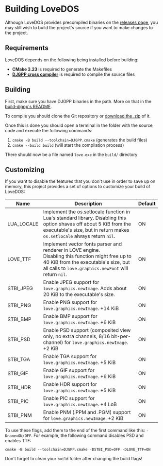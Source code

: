 # Building LoveDOS
Although LoveDOS provides precompiled binaries on the
[releases page](https://github.com/rxi/lovedos/releases), you may still wish to
build the project's source if you want to make changes to the project.


## Requirements
LoveDOS depends on the following being installed before building:
* **CMake 3.23** is required to generate the Makefiles
* **[DJGPP cross compiler](https://github.com/andrewwutw/build-djgpp)** 
  is required to compile the source files


## Building

First, make sure you have DJGPP binaries in the path. More on that in
the [build-djgpp's README](https://github.com/andrewwutw/build-djgpp/?tab=readme-ov-file#using-djgpp-compiler).

To compile you should clone the Git repository or
[download the .zip](https://github.com/rndtrash/lovedos/archive/master.zip) of it.

Once this is done you should open a terminal in the folder with the source code and
execute the following commands:

 1. `cmake -B build --toolchain=DJGPP.cmake` (generates the build files)
 2. `cmake --build build` (will start the compilation process)

There should now be a file named `love.exe` in the `build/` directory

## Customizing

If you want to disable the features that you don't use in order to save up on memory,
this project provides a set of options to customize your build of LoveDOS:

|Name|Description|Default|
|---|---|---|
|LUA_LOCALE|Implement the os.setlocale function in Lua's standard library. Disabling this option shaves off about 5 KiB from the executable's size, but in return makes `os.setlocale` always return `nil`.|ON|
|LOVE_TTF|Implement vector fonts parser and renderer in LOVE engine.<br>Disabling this function might free up to 40 KiB from the executable's size, but all calls to `love.graphics.newFont` will return `nil`.|ON|
|STBI_JPEG|Enable JPEG support for `love.graphics.newImage`. Adds about 20 KiB to the executable's size.|ON|
|STBI_PNG|Enable PNG support for `love.graphics.newImage`. +14 KiB|ON|
|STBI_BMP|Enable BMP support for `love.graphics.newImage`. +6 KiB|ON|
|STBI_PSD|Enable PSD support (composited view only, no extra channels, 8/16 bit-per-channel) for `love.graphics.newImage`. +2 KiB|ON|
|STBI_TGA|Enable TGA support for `love.graphics.newImage`. +5 KiB|ON|
|STBI_GIF|Enable GIF support for `love.graphics.newImage`. +6 KiB|ON|
|STBI_HDR|Enable HDR support for `love.graphics.newImage`. +5 KiB|ON|
|STBI_PIC|Enable PIC support for `love.graphics.newImage`. +4 LoB|ON|
|STBI_PNM|Enable PNM (.PPM and .PGM) support for `love.graphics.newImage`. +2 KiB|ON|

To use these flags, add them to the end of the first command like this: `-Dname=ON/OFF`. For example, the following command disables PSD and enables TTF:

```
cmake -B build --toolchain=DJGPP.cmake -DSTBI_PSD=OFF -DLOVE_TTF=ON
```

Don't forget to clean your `build` folder after changing the build flags!
